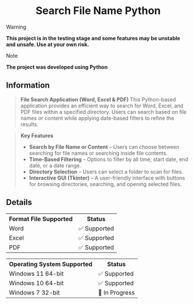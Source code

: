 <h1 align="center">Search File Name Python</h1>


> [!WARNING]
> **This project is in the testing stage and some features may be unstable and unsafe. Use at your own risk.**


> [!NOTE]
> **The project was developed using Python**

## Information

>**File Search Application (Word, Excel & PDF)**
>This Python-based application provides an efficient way to search for Word, Excel, and PDF files within a specified directory. Users can search based on file names or content while applying date-based filters to refine the results.

>**Key Features**
>- **Search by File Name or Content** – Users can choose between searching for file names or searching inside file contents.
>- **Time-Based Filtering** – Options to filter by all time, start date, end date, or a date range.
>- **Directory Selection** – Users can select a folder to scan for files.
>- **Interactive GUI (Tkinter)** – A user-friendly interface with buttons for browsing directories, searching, and opening selected files.

## Details

<table>
  <tr>
    <th>Format File Supported</th>
    <th>Status</th>
  </tr>
  <tr>
    <td>Word</td>
    <td>✅ Supported</td>
  </tr>
  <tr>
    <td>Excel</td>
    <td>✅ Supported</td>
  </tr>
  <tr>
    <td>PDF</td>
    <td>✅ Supported</td>
  </tr>
</table>


<table>
  <tr>
    <th>Operating System Supported</th>
    <th>Status</th>
  </tr>
  <tr>
    <td>Windows 11 64-bit</td>
    <td>✅ Supported</td>
  </tr>
  <tr>
    <td>Windows 10 64-bit</td>
    <td>✅ Supported</td>
  </tr>
  <tr>
    <td>Windows 7 32-bit</td>
    <td>🚧 In Progress</td>
  </tr>
</table>
